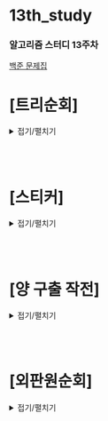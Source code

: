 # 13th_study

### 알고리즘 스터디 13주차

[백준 문제집](https://www.acmicpc.net/workbook/view/17259) <br/>

<!-- [프로그래머스](https://school.programmers.co.kr/learn/courses/30/lessons/148653) -->

# [트리순회]

<details>
<summary>접기/펼치기</summary>
<div markdown="1">

### [민웅](./트리순회/민웅.py)

```py
# 1991_트리순회_tree-traverse
import sys
input = sys.stdin.readline

def preorder(node):
    if node != '.':
        pre_lst.append(node)
        preorder(bt[node][0])
        preorder(bt[node][1])

def inorder(node):
    if node != '.':
        inorder(bt[node][0])
        in_lst.append(node)
        inorder(bt[node][1])

def postorder(node):
    if node != '.':
        postorder(bt[node][0])
        postorder(bt[node][1])
        post_lst.append(node)


N = int(input())

bt = {}
pre_lst = []
in_lst = []
post_lst = []
for _ in range(N):
    p, lc, rc = input().split()

    bt[p] = [lc, rc]
preorder('A')
inorder('A')
postorder('A')

print(''.join(pre_lst))
print(''.join(in_lst))
print(''.join(post_lst))
```

### [병국](./트리순회/병국.py)

```py
def make_tree(node):
    if node == '.':
        return ''
    return node + make_tree(left[node]) + make_tree(right[node])


def mid(node):
    if node == '.':
        return ''
    return mid(left[node])+node+mid(right[node])

def post(node):
    if node == '.':
        return ''
    return post(left[node])+post(right[node])+node


n = int(input())
tree = []
left = {}
right = {}

for i in range(n):
    a, b, c = input().split()
    left[a] = b
    right[a] = c
# print(left)
# print(right)
print(make_tree('A'))
print(mid('A'))
print(post('A'))

```

### [상미](./트리순회/상미.py)

```py

```

### [서희](./트리순회/서희.py)

```py
import sys

N = int(input())
tree = {}

for n in range(N):
    root, left, right = sys.stdin.readline().strip().split()
    tree[root] = [left, right]

def preorder(root):
    if root != '.':
        print(root, end='') # root
        preorder(tree[root][0])
        preorder(tree[root][1])

def inorder(root):
    if root != '.':
        inorder(tree[root][0])
        print(root, end='') # root
        inorder(tree[root][1])

def postorder(root):
    if root != '.':
        postorder(tree[root][0])
        postorder(tree[root][1])
        print(root, end='') # root


preorder("A")
print()
inorder("A")
print()
postorder("A")

```

### [성구](./트리순회/성구.py)

```py
# 1991 트리 순회
import sys

input = sys.stdin.readline


def pre_order(N: int, tree: list, node: str) -> None:
    if node == ".":
        return
    print(node, end="")
    pre_order(N, tree, tree[node][0])
    pre_order(N, tree, tree[node][1])


def in_order(N: int, tree: list, node: str) -> None:
    if node == ".":
        return
    in_order(N, tree, tree[node][0])
    print(node, end="")
    in_order(N, tree, tree[node][1])


def post_order(N: int, tree: list, node: str) -> None:
    if node == ".":
        return
    post_order(N, tree, tree[node][0])
    post_order(N, tree, tree[node][1])
    if node != ".":
        print(node, end="")


def solution() -> None:
    N = int(input())
    tree = {}

    for _ in range(N):
        root, node1, node2 = input().strip().split()
        tree[root] = (node1, node2)
    pre_order(N, tree, "A")
    print()
    in_order(N, tree, "A")
    print()
    post_order(N, tree, "A")
    print()
    return


if __name__ == "__main__":
    solution()

```

</div>

</details>

<br><br>

# [스티커]

<details>
<summary>접기/펼치기</summary>
<div markdown="1">

## [민웅](./스티커/민웅.py)

```py
# 9465_스티커_sticker
import sys
input = sys.stdin.readline

T = int(input())

for _ in range(T):
    N = int(input())

    sticker = [list(map(int, input().split())) for _ in range(2)]

    dp = [[0]*(N+2) for _ in range(2)]
    # print(dp)
    for i in range(2, N+2):
        dp[0][i] = sticker[0][i-2] + max(dp[0][i-2], dp[1][i-2], dp[1][i-1])
        dp[1][i] = sticker[1][i-2] + max(dp[0][i-2], dp[1][i-2], dp[0][i-1])

    print(max(dp[0][-1], dp[1][-1]))
```

## [병국](./스티커/병국.py)

```py

T = int(input())
for _ in range(T):
    n = int(input())
    arr = [list(map(int,input().split())) for _ in range(2)]
    dp = [[0]*n for _ in range(2)]
    dir = [(0,1),(1,0),(-1,0),(0,-1)]
    dp[0][0] = arr[0][0]
    dp[1][0] = arr[1][0]
    for j in range(1,n):
        for i in range(2):
            if j == 1:
                if i == 0:
                    dp[i][j] = arr[i][j]+dp[i+1][j-1]
                else:
                    dp[i][j] = arr[i][j]+dp[i-1][j-1]
            else:
                if i == 0:
                    dp[i][j] = max(dp[i+1][j-1]+arr[i][j],arr[i][j]+dp[i+1][j-2])
                else:
                    dp[i][j] = max(dp[i-1][j-1]+arr[i][j],arr[i][j]+dp[i-1][j-2])
    print(max(dp[0][-1],dp[1][-1]))


```

## [상미](./스티커/상미.py)

```py

```

## [서희](./스티커/서희.py)

```py

```

## [성구](./스티커/성구.py)

```py
# 9465 sticker
import sys

input = sys.stdin.readline

def solution():
    for _ in range(int(input())):
        N = int(input())
        stickers = [0] * (N * 2)
        for i in range(2):
            arr = list(map(int, input().split()))
            for j in range(N):
                stickers[j * 2 + i] = arr[j]
        dp = [0] * (N * 2)
        dp[0] = stickers[0]
        dp[1] = stickers[1]
        for i in range(2, N * 2):
            # 홀수
            if i % 2:
                if 0 <= i - 3:
                    dp[i] = max(dp[i], dp[i - 3] + stickers[i])
                if 0 <= i - 4:
                    dp[i] = max(dp[i], dp[i - 4] + stickers[i])
                if 0 <= i - 5:
                    dp[i] = max(dp[i], dp[i - 5] + stickers[i])
            # 짝수
            else:
                if 0 <= i - 1:
                    dp[i] = max(dp[i], dp[i - 1] + stickers[i])
                if 0 <= i - 3:
                    dp[i] = max(dp[i], dp[i - 3] + stickers[i])
                if 0 <= i - 4:
                    dp[i] = max(dp[i], dp[i - 4] + stickers[i])
        print(max(dp[-1], dp[-2]))
    return


if __name__ == "__main__":
    solution()

```

</div>

</details>

<br><br>

# [양 구출 작전]

<details>
<summary>접기/펼치기</summary>
<div markdown="1">

## [민웅](./양%20구출%20작전/민웅.py)

```py


```

## [병국](./양%20구출%20작전/병국.py)

```py
import sys

sys.setrecursionlimit(10**8)

input = sys.stdin.readline
def find_one(node,now):
    if node == 1:
        return now
    else:
        # 늑대가 아니라면 패스하고
        if animal[tree[node]] >= 0:
            return find_one(tree[node],now)
        # 늑대걸리면
        else:
            # 양 수 - 늑대 수 해주고,
            tmp = now + animal[tree[node]]

            # 양이 더 많으면 ?
            if tmp >= 0:
                # 늑대 없애준다
                animal[tree[node]] = 0
                return find_one(tree[node],tmp)

            # 늑대가 더 많으면 ?
            else:
                # 양 수 만큼 빼놓고 끝내자
                animal[tree[node]] += animal[node]
                return find_one(1,0)
    # print(animal)


def dfs(node):
    if animal[node] > 0:
        sheep = animal[node]
    else:
        sheep = 0
    for i in tree[node]:
        sheep += dfs(i)
    # 늑대면
    if animal[node] < 0:
        sheep = max(0,sheep+animal[node])
    return sheep


# 섬의 개수 n을 입력받음
n = int(input())
# w 인 경우 늑대
# s 인 경우 양
tree = [[] for _ in range(n+1)]
animal = [0 for _ in range(n+1)]

for i in range(2,n+1):
    t,a,p = input().split()
    a,p = int(a),int(p)
    if t == 'S':
        animal[i] = a
    else:
        animal[i] = -a
    tree[p].append(i)


answer = dfs(1)
print(answer)
```

## [상미](./양%20구출%20작전/상미.py)

```py

```

## [서희](./양%20구출%20작전/서희.py)

```py

```

## [성구](./양%20구출%20작전/성구.py)

```py

```

</div>

</details>

<br><br>

# [외판원순회]

<details>
<summary>접기/펼치기</summary>
<div markdown="1">

## [민웅](./외판원순회/민웅.py)

```py


```

## [병국](./외판원순회/병국.py)

```py

```

## [상미](./외판원순회/상미.py)

```py

```

## [서희](./외판원순회/서희.py)

```py

```

## [성구](./외판원순회/성구.py)

```py

```

</div>

</details>
